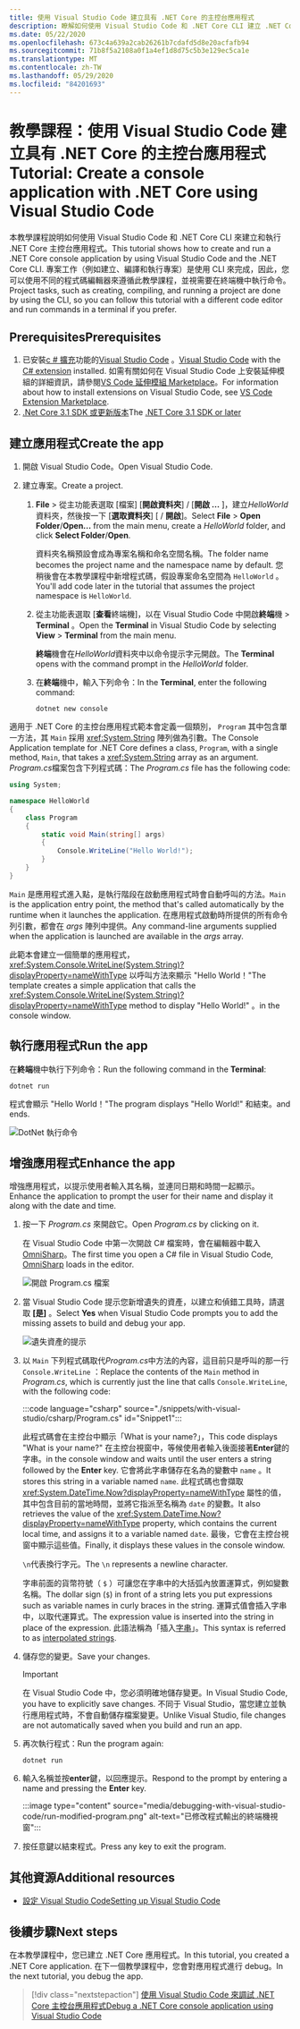 ```yaml
---
title: 使用 Visual Studio Code 建立具有 .NET Core 的主控台應用程式
description: 瞭解如何使用 Visual Studio Code 和 .NET Core CLI 建立 .NET Core 主控台應用程式。
ms.date: 05/22/2020
ms.openlocfilehash: 673c4a639a2cab26261b7cdafd5d8e20acfafb94
ms.sourcegitcommit: 71b8f5a2108a0f1a4ef1d8d75c5b3e129ec5ca1e
ms.translationtype: MT
ms.contentlocale: zh-TW
ms.lasthandoff: 05/29/2020
ms.locfileid: "84201693"
---
```

# <a name="tutorial-create-a-console-application-with-net-core-using-visual-studio-code"></a><span data-ttu-id="5714b-103">教學課程：使用 Visual Studio Code 建立具有 .NET Core 的主控台應用程式</span><span class="sxs-lookup"><span data-stu-id="5714b-103">Tutorial: Create a console application with .NET Core using Visual Studio Code</span></span>

<span data-ttu-id="5714b-104">本教學課程說明如何使用 Visual Studio Code 和 .NET Core CLI 來建立和執行 .NET Core 主控台應用程式。</span><span class="sxs-lookup"><span data-stu-id="5714b-104">This tutorial shows how to create and run a .NET Core console application by using Visual Studio Code and the .NET Core CLI.</span></span> <span data-ttu-id="5714b-105">專案工作（例如建立、編譯和執行專案）是使用 CLI 來完成，因此，您可以使用不同的程式碼編輯器來遵循此教學課程，並視需要在終端機中執行命令。</span><span class="sxs-lookup"><span data-stu-id="5714b-105">Project tasks, such as creating, compiling, and running a project are done by using the CLI, so you can follow this tutorial with a different code editor and run commands in a terminal if you prefer.</span></span>

## <a name="prerequisites"></a><span data-ttu-id="5714b-106">Prerequisites</span><span class="sxs-lookup"><span data-stu-id="5714b-106">Prerequisites</span></span>

1. <span data-ttu-id="5714b-107">已安裝[c # 擴充](https://marketplace.visualstudio.com/items?itemName=ms-dotnettools.csharp)功能的[Visual Studio Code](https://code.visualstudio.com/) 。</span><span class="sxs-lookup"><span data-stu-id="5714b-107">[Visual Studio Code](https://code.visualstudio.com/) with the [C# extension](https://marketplace.visualstudio.com/items?itemName=ms-dotnettools.csharp) installed.</span></span> <span data-ttu-id="5714b-108">如需有關如何在 Visual Studio Code 上安裝延伸模組的詳細資訊，請參閱[VS Code 延伸模組 Marketplace](https://code.visualstudio.com/docs/editor/extension-gallery)。</span><span class="sxs-lookup"><span data-stu-id="5714b-108">For information about how to install extensions on Visual Studio Code, see [VS Code Extension Marketplace](https://code.visualstudio.com/docs/editor/extension-gallery).</span></span>
2. <span data-ttu-id="5714b-109">[.Net Core 3.1 SDK 或更新版本](https://dotnet.microsoft.com/download)</span><span class="sxs-lookup"><span data-stu-id="5714b-109">The [.NET Core 3.1 SDK or later](https://dotnet.microsoft.com/download)</span></span>

## <a name="create-the-app"></a><span data-ttu-id="5714b-110">建立應用程式</span><span class="sxs-lookup"><span data-stu-id="5714b-110">Create the app</span></span>

1. <span data-ttu-id="5714b-111">開啟 Visual Studio Code。</span><span class="sxs-lookup"><span data-stu-id="5714b-111">Open Visual Studio Code.</span></span>

1. <span data-ttu-id="5714b-112">建立專案。</span><span class="sxs-lookup"><span data-stu-id="5714b-112">Create a project.</span></span>

   1. <span data-ttu-id="5714b-113">**File**  >  從主功能表選取 [檔案] [**開啟資料夾**] / [**開啟 ...** ]，建立*HelloWorld*資料夾，然後按一下 [**選取資料夾**] [ / **開啟**]。</span><span class="sxs-lookup"><span data-stu-id="5714b-113">Select **File** > **Open Folder**/**Open...** from the main menu, create a *HelloWorld* folder, and click **Select Folder**/**Open**.</span></span>

      <span data-ttu-id="5714b-114">資料夾名稱預設會成為專案名稱和命名空間名稱。</span><span class="sxs-lookup"><span data-stu-id="5714b-114">The folder name becomes the project name and the namespace name by default.</span></span> <span data-ttu-id="5714b-115">您稍後會在本教學課程中新增程式碼，假設專案命名空間為 `HelloWorld` 。</span><span class="sxs-lookup"><span data-stu-id="5714b-115">You'll add code later in the tutorial that assumes the project namespace is `HelloWorld`.</span></span>

   1. <span data-ttu-id="5714b-116">從主功能表選取 [**查看**終端機]，以在 Visual Studio Code 中開啟**終端**機  >  **Terminal** 。</span><span class="sxs-lookup"><span data-stu-id="5714b-116">Open the **Terminal** in Visual Studio Code by selecting **View** > **Terminal** from the main menu.</span></span>

      <span data-ttu-id="5714b-117">**終端**機會在*HelloWorld*資料夾中以命令提示字元開啟。</span><span class="sxs-lookup"><span data-stu-id="5714b-117">The **Terminal** opens with the command prompt in the *HelloWorld* folder.</span></span>

   1. <span data-ttu-id="5714b-118">在**終端**機中，輸入下列命令：</span><span class="sxs-lookup"><span data-stu-id="5714b-118">In the **Terminal**, enter the following command:</span></span>

      ```dotnetcli
      dotnet new console
      ```

<span data-ttu-id="5714b-119">適用于 .NET Core 的主控台應用程式範本會定義一個類別， `Program` 其中包含單一方法，其 `Main` 採用 <xref:System.String> 陣列做為引數。</span><span class="sxs-lookup"><span data-stu-id="5714b-119">The Console Application template for .NET Core defines a class, `Program`, with a single method, `Main`, that takes a <xref:System.String> array as an argument.</span></span> <span data-ttu-id="5714b-120">*Program.cs*檔案包含下列程式碼：</span><span class="sxs-lookup"><span data-stu-id="5714b-120">The *Program.cs* file has the following code:</span></span>

```csharp
using System;

namespace HelloWorld
{
    class Program
    {
        static void Main(string[] args)
        {
            Console.WriteLine("Hello World!");
        }
    }
}
```

<span data-ttu-id="5714b-121">`Main` 是應用程式進入點，是執行階段在啟動應用程式時會自動呼叫的方法。</span><span class="sxs-lookup"><span data-stu-id="5714b-121">`Main` is the application entry point, the method that's called automatically by the runtime when it launches the application.</span></span> <span data-ttu-id="5714b-122">在應用程式啟動時所提供的所有命令列引數，都會在 *args* 陣列中提供。</span><span class="sxs-lookup"><span data-stu-id="5714b-122">Any command-line arguments supplied when the application is launched are available in the *args* array.</span></span>

<span data-ttu-id="5714b-123">此範本會建立一個簡單的應用程式， <xref:System.Console.WriteLine(System.String)?displayProperty=nameWithType> 以呼叫方法來顯示 "Hello World！"</span><span class="sxs-lookup"><span data-stu-id="5714b-123">The template creates a simple application that calls the <xref:System.Console.WriteLine(System.String)?displayProperty=nameWithType> method to display "Hello World!"</span></span> <span data-ttu-id="5714b-124">。</span><span class="sxs-lookup"><span data-stu-id="5714b-124">in the console window.</span></span>

## <a name="run-the-app"></a><span data-ttu-id="5714b-125">執行應用程式</span><span class="sxs-lookup"><span data-stu-id="5714b-125">Run the app</span></span>

<span data-ttu-id="5714b-126">在**終端**機中執行下列命令：</span><span class="sxs-lookup"><span data-stu-id="5714b-126">Run the following command in the **Terminal**:</span></span>

```dotnetcli
dotnet run
```

<span data-ttu-id="5714b-127">程式會顯示 "Hello World！"</span><span class="sxs-lookup"><span data-stu-id="5714b-127">The program displays "Hello World!"</span></span> <span data-ttu-id="5714b-128">和結束。</span><span class="sxs-lookup"><span data-stu-id="5714b-128">and ends.</span></span>

![DotNet 執行命令](media/with-visual-studio-code/dotnet-run-command.png)

## <a name="enhance-the-app"></a><span data-ttu-id="5714b-130">增強應用程式</span><span class="sxs-lookup"><span data-stu-id="5714b-130">Enhance the app</span></span>

<span data-ttu-id="5714b-131">增強應用程式，以提示使用者輸入其名稱，並連同日期和時間一起顯示。</span><span class="sxs-lookup"><span data-stu-id="5714b-131">Enhance the application to prompt the user for their name and display it along with the date and time.</span></span>

1. <span data-ttu-id="5714b-132">按一下 *Program.cs* 來開啟它。</span><span class="sxs-lookup"><span data-stu-id="5714b-132">Open *Program.cs* by clicking on it.</span></span>

   <span data-ttu-id="5714b-133">在 Visual Studio Code 中第一次開啟 C# 檔案時，會在編輯器中載入 [OmniSharp](https://www.omnisharp.net/)。</span><span class="sxs-lookup"><span data-stu-id="5714b-133">The first time you open a C# file in Visual Studio Code, [OmniSharp](https://www.omnisharp.net/) loads in the editor.</span></span>

   ![開啟 Program.cs 檔案](media/with-visual-studio-code/open-program-cs.png)

1. <span data-ttu-id="5714b-135">當 Visual Studio Code 提示您新增遺失的資產，以建立和偵錯工具時，請選取 **[是]** 。</span><span class="sxs-lookup"><span data-stu-id="5714b-135">Select **Yes** when Visual Studio Code prompts you to add the missing assets to build and debug your app.</span></span>

   ![遺失資產的提示](media/with-visual-studio-code/missing-assets.png)

1. <span data-ttu-id="5714b-137">以 `Main` 下列程式碼取代*Program.cs*中方法的內容，這目前只是呼叫的那一行 `Console.WriteLine` ：</span><span class="sxs-lookup"><span data-stu-id="5714b-137">Replace the contents of the `Main` method in *Program.cs*, which is currently just the line that calls `Console.WriteLine`, with the following code:</span></span>

   :::code language="csharp" source="./snippets/with-visual-studio/csharp/Program.cs" id="Snippet1":::

   <span data-ttu-id="5714b-138">此程式碼會在主控台中顯示「What is your name?」，</span><span class="sxs-lookup"><span data-stu-id="5714b-138">This code displays "What is your name?"</span></span> <span data-ttu-id="5714b-139">在主控台視窗中，等候使用者輸入後面接著**Enter**鍵的字串。</span><span class="sxs-lookup"><span data-stu-id="5714b-139">in the console window and waits until the user enters a string followed by the **Enter** key.</span></span> <span data-ttu-id="5714b-140">它會將此字串儲存在名為的變數中 `name` 。</span><span class="sxs-lookup"><span data-stu-id="5714b-140">It stores this string in a variable named `name`.</span></span> <span data-ttu-id="5714b-141">此程式碼也會擷取 <xref:System.DateTime.Now?displayProperty=nameWithType> 屬性的值，其中包含目前的當地時間，並將它指派至名稱為 `date` 的變數。</span><span class="sxs-lookup"><span data-stu-id="5714b-141">It also retrieves the value of the <xref:System.DateTime.Now?displayProperty=nameWithType> property, which contains the current local time, and assigns it to a variable named `date`.</span></span> <span data-ttu-id="5714b-142">最後，它會在主控台視窗中顯示這些值。</span><span class="sxs-lookup"><span data-stu-id="5714b-142">Finally, it displays these values in the console window.</span></span>

   <span data-ttu-id="5714b-143">`\n`代表換行字元。</span><span class="sxs-lookup"><span data-stu-id="5714b-143">The `\n` represents a newline character.</span></span>

   <span data-ttu-id="5714b-144">字串前面的貨幣符號（ `$` ）可讓您在字串中的大括弧內放置運算式，例如變數名稱。</span><span class="sxs-lookup"><span data-stu-id="5714b-144">The dollar sign (`$`) in front of a string lets you put expressions such as variable names in curly braces in the string.</span></span> <span data-ttu-id="5714b-145">運算式值會插入字串中，以取代運算式。</span><span class="sxs-lookup"><span data-stu-id="5714b-145">The expression value is inserted into the string in place of the expression.</span></span> <span data-ttu-id="5714b-146">此語法稱為「插入[字串](../../csharp/language-reference/tokens/interpolated.md)」。</span><span class="sxs-lookup"><span data-stu-id="5714b-146">This syntax is referred to as [interpolated strings](../../csharp/language-reference/tokens/interpolated.md).</span></span>

1. <span data-ttu-id="5714b-147">儲存您的變更。</span><span class="sxs-lookup"><span data-stu-id="5714b-147">Save your changes.</span></span>

   > [!IMPORTANT]
   > <span data-ttu-id="5714b-148">在 Visual Studio Code 中，您必須明確地儲存變更。</span><span class="sxs-lookup"><span data-stu-id="5714b-148">In Visual Studio Code, you have to explicitly save changes.</span></span> <span data-ttu-id="5714b-149">不同于 Visual Studio，當您建立並執行應用程式時，不會自動儲存檔案變更。</span><span class="sxs-lookup"><span data-stu-id="5714b-149">Unlike Visual Studio, file changes are not automatically saved when you build and run an app.</span></span>

1. <span data-ttu-id="5714b-150">再次執行程式：</span><span class="sxs-lookup"><span data-stu-id="5714b-150">Run the program again:</span></span>

   ```dotnetcli
   dotnet run
   ```

1. <span data-ttu-id="5714b-151">輸入名稱並按**enter**鍵，以回應提示。</span><span class="sxs-lookup"><span data-stu-id="5714b-151">Respond to the prompt by entering a name and pressing the **Enter** key.</span></span>

   :::image type="content" source="media/debugging-with-visual-studio-code/run-modified-program.png" alt-text="已修改程式輸出的終端機視窗":::

1. <span data-ttu-id="5714b-153">按任意鍵以結束程式。</span><span class="sxs-lookup"><span data-stu-id="5714b-153">Press any key to exit the program.</span></span>

## <a name="additional-resources"></a><span data-ttu-id="5714b-154">其他資源</span><span class="sxs-lookup"><span data-stu-id="5714b-154">Additional resources</span></span>

- [<span data-ttu-id="5714b-155">設定 Visual Studio Code</span><span class="sxs-lookup"><span data-stu-id="5714b-155">Setting up Visual Studio Code</span></span>](https://code.visualstudio.com/docs/setup/setup-overview)

## <a name="next-steps"></a><span data-ttu-id="5714b-156">後續步驟</span><span class="sxs-lookup"><span data-stu-id="5714b-156">Next steps</span></span>

<span data-ttu-id="5714b-157">在本教學課程中，您已建立 .NET Core 應用程式。</span><span class="sxs-lookup"><span data-stu-id="5714b-157">In this tutorial, you created a .NET Core application.</span></span> <span data-ttu-id="5714b-158">在下一個教學課程中，您會對應用程式進行 debug。</span><span class="sxs-lookup"><span data-stu-id="5714b-158">In the next tutorial, you debug the app.</span></span>

> [!div class="nextstepaction"]
> [<span data-ttu-id="5714b-159">使用 Visual Studio Code 來調試 .NET Core 主控台應用程式</span><span class="sxs-lookup"><span data-stu-id="5714b-159">Debug a .NET Core console application using Visual Studio Code</span></span>](debugging-with-visual-studio-code.md)

